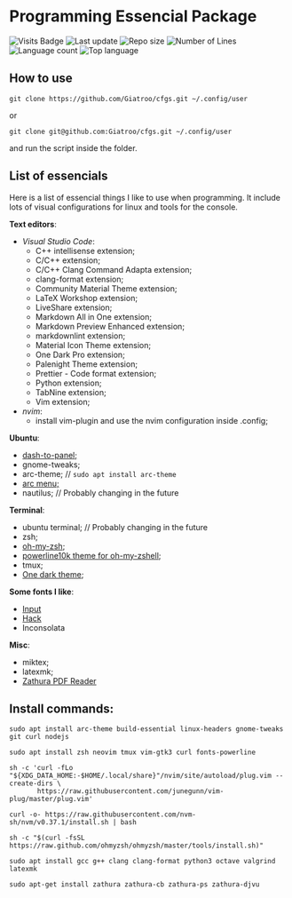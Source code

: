 # Programming Essencial Package

![Visits Badge](https://badges.pufler.dev/visits/Giatroo/cfgs)
![Last update](https://img.shields.io/github/last-commit/Giatroo/cfgs)
![Repo size](https://img.shields.io/github/repo-size/Giatroo/cfgs)
![Number of Lines](https://img.shields.io/tokei/lines/github/Giatroo/cfgs)
![Language count](https://img.shields.io/github/languages/count/Giatroo/cfgs)
![Top language](https://img.shields.io/github/languages/top/Giatroo/cfgs)

## How to use

`git clone https://github.com/Giatroo/cfgs.git ~/.config/user`

or

`git clone git@github.com:Giatroo/cfgs.git ~/.config/user`

and run the script inside the folder.

## List of essencials

Here is a list of essencial things I like to use when programming. It include lots of visual
configurations for linux and tools for the console.

**Text editors**:
- _Visual Studio Code_:
  * C++ intellisense extension;
  * C/C++ extension;
  * C/C++ Clang Command Adapta extension;
  * clang-format extension;
  * Community Material Theme extension;
  * LaTeX Workshop extension;
  * LiveShare extension;
  * Markdown All in One extension;
  * Markdown Preview Enhanced extension;
  * markdownlint extension;
  * Material Icon Theme extension;
  * One Dark Pro extension;
  * Palenight Theme extension;
  * Prettier - Code format extension;
  * Python extension;
  * TabNine extension;
  * Vim extension;
- _nvim_:
  * install vim-plugin and use the nvim configuration inside .config;

**Ubuntu**:
- [dash-to-panel;](https://extensions.gnome.org/extension/1160/dash-to-panel/)
- gnome-tweaks;
- arc-theme; // `sudo apt install arc-theme`
- [arc menu;](https://extensions.gnome.org/extension/1228/arc-menu/)
- nautilus;  // Probably changing in the future

**Terminal**:
- ubuntu terminal; // Probably changing in the future
- zsh;
- [oh-my-zsh](https://ohmyz.sh/);
- [powerline10k theme for oh-my-zshell](https://github.com/romkatv/powerlevel10k);
- tmux;
- [One dark theme](https://github.com/denysdovhan/one-gnome-terminal);

**Some fonts I like**:
 - [Input](https://input.fontbureau.com/preview/)
 - [Hack](https://sourcefoundry.org/hack/)
 - Inconsolata

**Misc**:
- miktex;
- latexmk;
- [Zathura PDF Reader](https://pwmt.org/projects/zathura/)


 ## Install commands:

`sudo apt install arc-theme build-essential linux-headers gnome-tweaks git curl nodejs`

`sudo apt install zsh neovim tmux vim-gtk3 curl fonts-powerline`

```
sh -c 'curl -fLo "${XDG_DATA_HOME:-$HOME/.local/share}"/nvim/site/autoload/plug.vim --create-dirs \
       https://raw.githubusercontent.com/junegunn/vim-plug/master/plug.vim'
```
       
`curl -o- https://raw.githubusercontent.com/nvm-sh/nvm/v0.37.1/install.sh | bash`

`sh -c "$(curl -fsSL https://raw.github.com/ohmyzsh/ohmyzsh/master/tools/install.sh)"`

`sudo apt install gcc g++ clang clang-format python3 octave valgrind latexmk`

`sudo apt-get install zathura zathura-cb zathura-ps zathura-djvu`
